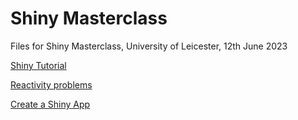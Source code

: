 # Shiny Masterclass  

Files for Shiny Masterclass, University of Leicester, 12th June 2023

[Shiny Tutorial](https://github.com/nabury/shiny-masterclass/blob/main/Part%201/tutorial.Rmd)

[Reactivity problems](https://github.com/nabury/shiny-masterclass/blob/main/Part%202/reactivity.Rmd)

[Create a Shiny App](https://github.com/nabury/shiny-masterclass/blob/main/Part%203/Create%20a%20Shiny%20App.docx)


